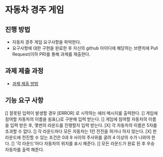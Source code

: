# 자동차 경주 게임
## 진행 방법
* 자동차 경주 게임 요구사항을 파악한다.
* 요구사항에 대한 구현을 완료한 후 자신의 github 아이디에 해당하는 브랜치에 Pull Request(이하 PR)를 통해 과제를 제출한다.

## 과제 제출 과정
* [과제 제출 방법](https://github.com/next-step/nextstep-docs/tree/master/precourse)

## 기능 요구 사항
[] 잘못된 입력이 발생할 경우 [ERROR] 로 시작하는 에러 메시지를 출력한다.
[] 게임에 참여할 자동차의 이름을 쉼표(,)로 구분해 입력 받는다.
[] 게임에 참여할 자동차의 이름을 입력 받은 후, 몇번의 라운드를 진행할지 입력 받는다.
[X] 각 자동차의 이름은 5자를 초과할 수 없다.
[] 각 라운드마다 모든 자동차는 1칸 전진을 하거나 하지 않는다.
[X] 한 라운드에 전진할 수 있는 조건은 0과 9 사이의 주사위를 굴려 4 이상의 수가 나와야 한다.
[] '각 라운드'마다 자동차의 위치를 표시 해준다.
[] 모든 라운드가 완료 된 후 우승 자동차를 출력 해준다.
